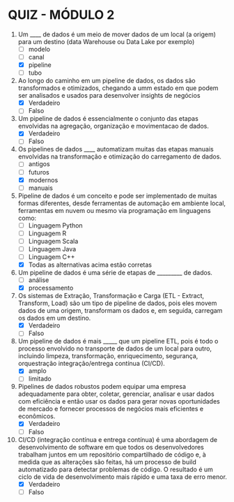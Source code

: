# QUIZ - MÓDULO 2

1) Um ____ de dados é um meio de mover dados de um local (a origem) para um destino (data Warehouse ou Data Lake por exemplo)
    - [ ] modelo
    - [ ] canal
    - [x] pipeline
    - [ ] tubo

2) Ao longo do caminho em um pipeline de dados, os dados são transformados e otimizados, chegando a umm estado em que podem ser analisados e usados para desenvolver insights de negócios
    - [x] Verdadeiro
    - [ ] Falso

3) Um pipeline de dados é essencialmente o conjunto das etapas envolvidas na agregação, organização e movimentacao de dados.
   - [x] Verdadeiro
   - [ ] Falso

4) Os pipelines de dados ____ automatizam muitas das etapas manuais envolvidas na transformação e otimização do carregamento de dados.
    - [ ] antigos
    - [ ] futuros
    - [x] modernos
    - [ ] manuais

5) Pipeline de dados é um conceito e pode ser implementado de muitas formas diferentes, desde ferramentas de automação em ambiente local, ferramentas em nuvem ou mesmo via programação em linguagens como:
    - [ ] Linguagem Python
    - [ ] Linguagem R
    - [ ] Linguagem Scala
    - [ ] Linguagem Java
    - [ ] Linguagem C++
    - [x] Todas as alternativas acima estão corretas

6) Um pipeline de dados é uma série de etapas de _________ de dados.
    - [ ] análise
    - [x] processamento

7) Os sistemas de Extração, Transformação e Carga (ETL - Extract, Transform, Load) são um tipo de pipeline de dados, pois eles movem dados de uma origem, transformam os dados e, em seguida, carregam os dados em um destino.
   - [x] Verdadeiro
   - [ ] Falso

8) Um pipeline de dados é mais _____ que um pipeline ETL, pois é todo o processo envolvido no transporte de dados de um local para outro, incluindo limpeza, transformação, enriquecimento, segurança, orquestração integração/entrega contínua (CI/CD).
    - [x] amplo
    - [ ] limitado

9) Pipelines de dados robustos podem equipar uma empresa adequadamente para obter, coletar, gerenciar, analisar e usar dados com eficiência e então usar os dados para gerar novas oportunidades de mercado e fornecer processos de negócios mais eficientes e econômicos.
    - [x] Verdadeiro
    - [ ] Falso

10) CI/CD (integração contínua e entrega contínua) é uma abordagem de desenvolvimento de software em que todos os desenvolvedores trabalham juntos em um repositório compartilhado de código e, à medida que as alterações são feitas, há um processo de build automatizado para detectar problemas de código. O resultado é um ciclo de vida de desenvolvimento mais rápido e uma taxa de erro menor.
    - [x] Verdadeiro
    - [ ] Falso
